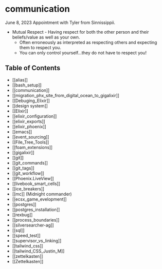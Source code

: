 # communication

June 8, 2023 Appointment with Tyler from Sinnissippii.
* Mutual Respect - Having respect for both the other person and their beliefs/value as well as your own. 
  * Often erroneously as interpreted as respecting others and expecting them to respect you.
  * You can only control yourself...they do not have to respect you!

## Table of Contents
- [[alias]]
- [[bash_setup]]
- [[communication]]
- [[migration_phx_site_from_digital_ocean_to_gigalixir]]
- [[Debuging_Elixir]]
- [[design system]]
- [[Elixir]]
- [[elixir_configuration]]
- [[elixir_exports]]
- [[elixir_phoenix]]
- [[emacs]]
- [[event_sourcing]]
- [[File_Tree_Tools]]
- [[foam_extensions]]
- [[gigalixir]]
- [[git]]
- [[git_commands]]
- [[git_tags]]
- [[git_workflow]]
- [[Phoenix.LiveView]]
- [[livebook_smart_cells]]
- [[ice_breakers]]
- [[mc]] (Midnight commander)
- [[ecsx_game_evelopment]]
- [[postgres]]
- [[postgres_installation]]
- [[rexbug]]
- [[process_boundaries]]
- [[silversearcher-ag]]
- [[sql]]
- [[speed_test]]
- [[supervisor_vs_linking]]
- [[tailwind_css]]
- [[tailwind_CSS_Justin_M]]
- [[zettelkasten]]
- [[Zettelkasten]]